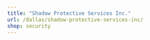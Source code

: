 ```yaml
---
title: "Shadow Protective Services Inc."
url: /dallas/shadow-protective-services-inc/
shop: security
---
```

